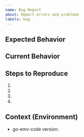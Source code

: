 ```yaml
---
name: Bug Report
about: Report errors and problems
labels: bug
---
```


## Expected Behavior
<!-- Write what you expected -->

## Current Behavior
<!-- Write current behavior -->

## Steps to Reproduce
<!-- Write steps to reproduce the bug -->

1.
2.
3.
4.

## Context (Environment)

* go-emv-code version: 

<!--- How has this issue affected you? What are you trying to accomplish? -->
<!--- Providing context helps us come up with a solution that is most useful in the real world -->
